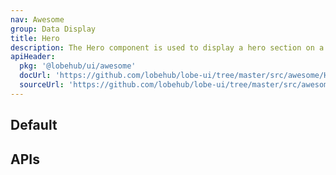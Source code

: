 ```yaml
---
nav: Awesome
group: Data Display
title: Hero
description: The Hero component is used to display a hero section on a webpage with a title, description, and action buttons. It supports customization of the action buttons, including their text, icon, link, and type. The component also supports responsive design for mobile devices.
apiHeader:
  pkg: '@lobehub/ui/awesome'
  docUrl: 'https://github.com/lobehub/lobe-ui/tree/master/src/awesome/Hero/index.md'
  sourceUrl: 'https://github.com/lobehub/lobe-ui/tree/master/src/awesome/Hero/index.tsx'
---
```


## Default

<code src="./demos/index.tsx" center></code>

## APIs

<API></API>
